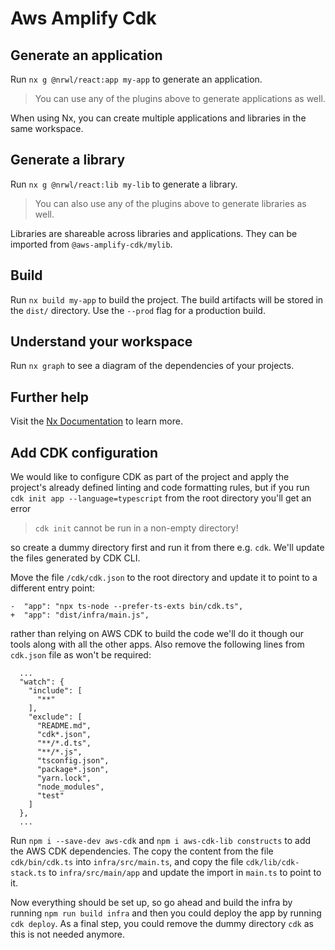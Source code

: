 # Aws Amplify Cdk

## Generate an application

Run `nx g @nrwl/react:app my-app` to generate an application.

> You can use any of the plugins above to generate applications as well.

When using Nx, you can create multiple applications and libraries in the same workspace.

## Generate a library

Run `nx g @nrwl/react:lib my-lib` to generate a library.

> You can also use any of the plugins above to generate libraries as well.

Libraries are shareable across libraries and applications. They can be imported from `@aws-amplify-cdk/mylib`.

## Build

Run `nx build my-app` to build the project. The build artifacts will be stored in the `dist/` directory. Use the `--prod` flag for a production build.

## Understand your workspace

Run `nx graph` to see a diagram of the dependencies of your projects.

## Further help

Visit the [Nx Documentation](https://nx.dev) to learn more.

## Add CDK configuration

We would like to configure CDK as part of the project and apply the project's already defined linting and code formatting rules, but if you run `cdk init app --language=typescript` from the root directory you'll get an error

> `cdk init` cannot be run in a non-empty directory!

so create a dummy directory first and run it from there e.g. `cdk`. We'll update the files generated by CDK CLI.

Move the file `/cdk/cdk.json` to the root directory and update it to point to a different entry point:

```
-  "app": "npx ts-node --prefer-ts-exts bin/cdk.ts",
+  "app": "dist/infra/main.js",
```

rather than relying on AWS CDK to build the code we'll do it though our tools along with all the other apps. Also remove the following lines from `cdk.json` file as won't be required:

```
  ...
  "watch": {
    "include": [
      "**"
    ],
    "exclude": [
      "README.md",
      "cdk*.json",
      "**/*.d.ts",
      "**/*.js",
      "tsconfig.json",
      "package*.json",
      "yarn.lock",
      "node_modules",
      "test"
    ]
  },
  ...
```

Run `npm i --save-dev aws-cdk` and `npm i aws-cdk-lib constructs` to add the AWS CDK dependencies. The copy the content from the file `cdk/bin/cdk.ts` into `infra/src/main.ts`, and copy the file `cdk/lib/cdk-stack.ts` to `infra/src/main/app` and update the import in `main.ts` to point to it.

Now everything should be set up, so go ahead and build the infra by running `npm run build infra` and then you could deploy the app by running `cdk deploy`. As a final step, you could remove the dummy directory `cdk` as this is not needed anymore.
